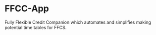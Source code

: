 # FFCC-App
Fully Flexible Credit Companion which automates and simplifies making potential time tables for FFCS.
